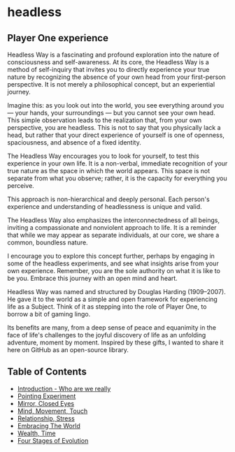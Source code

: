 # headless
## Player One experience 

Headless Way is a fascinating and profound exploration into the nature of consciousness and self-awareness. At its core, the Headless Way is a method of self-inquiry that invites you to directly experience your true nature by recognizing the absence of your own head from your first-person perspective. It is not merely a philosophical concept, but an experiential journey.

Imagine this: as you look out into the world, you see everything around you — your hands, your surroundings — but you cannot see your own head. This simple observation leads to the realization that, from your own perspective, you are headless. This is not to say that you physically lack a head, but rather that your direct experience of yourself is one of openness, spaciousness, and absence of a fixed identity.

The Headless Way encourages you to look for yourself, to test this experience in your own life. It is a non-verbal, immediate recognition of your true nature as the space in which the world appears. This space is not separate from what you observe; rather, it is the capacity for everything you perceive.

This approach is non-hierarchical and deeply personal. Each person's experience and understanding of headlessness is unique and valid.

The Headless Way also emphasizes the interconnectedness of all beings, inviting a compassionate and nonviolent approach to life. It is a reminder that while we may appear as separate individuals, at our core, we share a common, boundless nature.

I encourage you to explore this concept further, perhaps by engaging in some of the headless experiments, and see what insights arise from your own experience. Remember, you are the sole authority on what it is like to be you. Embrace this journey with an open mind and heart.

Headless Way was named and structured by Douglas Harding (1909–2007). He gave it to the world as a simple and open framework for experiencing life as a Subject. Think of it as stepping into the role of Player One, to borrow a bit of gaming lingo.

Its benefits are many, from a deep sense of peace and equanimity in the face of life's challenges to the joyful discovery of life as an unfolding adventure, moment by moment. Inspired by these gifts, I wanted to share it here on GitHub as an open-source library.

## Table of Contents
  - [Introduction - Who are we really](introduction.md/)
  - [Pointing Experiment](pointing-experiment/)
  - [Mirror, Closed Eyes](mirror-closed-eyes/)
  - [Mind, Movement, Touch](mind-movement-touch/)
  - [Relationship, Stress](relationship-stress/)
  - [Embracing The World](embracing-the-world/)
  - [Wealth, Time](wealth-time/)
  - [Four Stages of Evolution](four-stages-of-evolution/)

